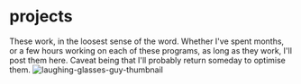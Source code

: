 # projects
These work, in the loosest sense of the word.
Whether I've spent months, or a few hours working on each of these programs, as long as they work, I'll post them here.
Caveat being that I'll probably return someday to optimise them.
![laughing-glasses-guy-thumbnail](https://user-images.githubusercontent.com/117062305/200501732-a33724a5-5bbe-4c17-a8e3-7df6ba8c24e9.jpg)

